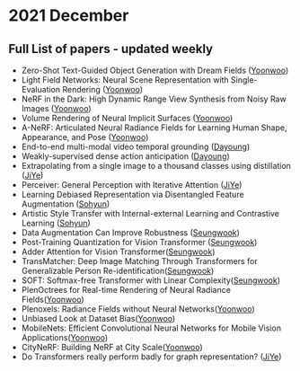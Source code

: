 # 2021 December
## Full List of papers - updated weekly

- Zero-Shot Text-Guided Object Generation with Dream Fields ([Yoonwoo](https://ballistic-scarecrow-96b.notion.site/Zero-Shot-Text-Guided-Object-Generation-with-Dream-Fields-605412ddca814273af76bca62088f625))
- Light Field Networks: Neural Scene Representation with Single-Evaluation Rendering ([Yoonwoo](https://www.notion.so/Light-Field-Networks-Neural-Scene-Representation-with-Single-Evaluation-Rendering-5c0124e1b71445418d2d1f73fa1e65af))
- NeRF in the Dark: High Dynamic Range View Synthesis from Noisy Raw Images ([Yoonwoo](https://ballistic-scarecrow-96b.notion.site/NeRF-in-the-Dark-High-Dynamic-Range-View-Synthesis-from-Noisy-Raw-Images-b9b2f33c7d304b9f97796d9cafc07970))
- Volume Rendering of Neural Implicit Surfaces ([Yoonwoo](https://www.notion.so/Volume-Rendering-of-Neural-Implicit-Surfaces-d82f3c5a99b94fcf84af057db2f61e77))
- A-NeRF: Articulated Neural Radiance Fields for Learning Human Shape, Appearance, and Pose ([Yoonwoo](https://www.notion.so/A-NeRF-Articulated-Neural-Radiance-Fields-for-Learning-Human-Shape-Appearance-and-Pose-b76a0232334a42758473186b91b41222))
- End-to-end multi-modal video temporal grounding ([Dayoung](https://encouraging-plow-56c.notion.site/End-to-end-multi-modal-video-temporal-grounding-f90b58b6b9f94c18beae290f78672bc8))
- Weakly-supervised dense action anticipation ([Dayoung](https://encouraging-plow-56c.notion.site/Weakly-supervised-dense-action-anticipation-cbf46ff8e58746c98167153749ff7c1d))
- Extrapolating from a single image to a thousand classes using distillation ([JiYe](https://dawn-laser-9d4.notion.site/Extrapolating-from-a-single-image-to-a-thousand-classes-using-distillation-2b2ad5fc74d84aa8b755439af28e501e))
- Perceiver: General Perception with Iterative Attention ([JiYe](https://dawn-laser-9d4.notion.site/Perceiver-General-Perception-with-Iterative-Attention-5d68f8e2cdc644ee99adb6c7aae559b1))
- Learning Debiased Representation via Disentangled Feature Augmentation ([Sohyun](https://broken-minute-4b4.notion.site/Learning-Debiased-Representation-via-Disentangled-Feature-Augmentation-35206a4ee8b84418aa384e122d97b36d))
- Artistic Style Transfer with Internal-external Learning and Contrastive Learning ([Sohyun](https://broken-minute-4b4.notion.site/Artistic-Style-Transfer-with-Internal-external-Learning-and-Contrastive-Learning-dd95311b02af412ea14f3c32d892ccc7))
- Data Augmentation Can Improve Robustness ([Seungwook](https://github.com/POSTECH-CVLab/daily-reading-group/blob/main/Archive/2021/12/summary/seungwook_01.md))
- Post-Training Quantization for Vision Transformer ([Seungwook](https://github.com/POSTECH-CVLab/daily-reading-group/blob/main/Archive/2021/12/summary/seungwook_02.md))
- Adder Attention for Vision Transformer([Seungwook](https://github.com/POSTECH-CVLab/daily-reading-group/blob/main/Archive/2021/12/summary/seungwook_03.md))
- TransMatcher: Deep Image Matching Through Transformers for Generalizable Person Re-identification([Seungwook](https://github.com/POSTECH-CVLab/daily-reading-group/blob/main/Archive/2021/12/summary/seungwook_04.md))
- SOFT: Softmax-free Transformer with Linear Complexity([Seungwook](https://github.com/POSTECH-CVLab/daily-reading-group/blob/main/Archive/2021/12/summary/seungwook_05.md))
- PlenOctrees for Real-time Rendering of Neural Radiance Fields([Yoonwoo](https://www.notion.so/PlenOctrees-for-Real-time-Rendering-of-Neural-Radiance-Fields-f0b57766550e463e9ef231851cf9615d))
- Plenoxels: Radiance Fields without Neural Networks([Yoonwoo](https://www.notion.so/Plenoxels-Radiance-Fields-without-Neural-Networks-02b048270f9e487e8788a2a299c78ee6))
- Unbiased Look at Dataset Bias([Yoonwoo](https://www.notion.so/Unbiased-Look-at-Dataset-Bias-96ac667243964fc98dfd0657e10ed0f3))
- MobileNets: Efficient Convolutional Neural Networks for Mobile Vision Applications([Yoonwoo](https://www.notion.so/MobileNets-Efficient-Convolutional-Neural-Networks-for-Mobile-Vision-Applications-74fef17073ce4f178a13f65244045269))
- CityNeRF: Building NeRF at City Scale([Yoonwoo](https://www.notion.so/CityNeRF-Building-NeRF-at-City-Scale-230885fea85343eaa048c7fca49b4221))
- Do Transformers really perform badly for graph representation? ([JiYe](https://dawn-laser-9d4.notion.site/Do-Transformers-really-perform-badly-for-graph-representation-beea6de9de9640b389fa590be447ac0f))
